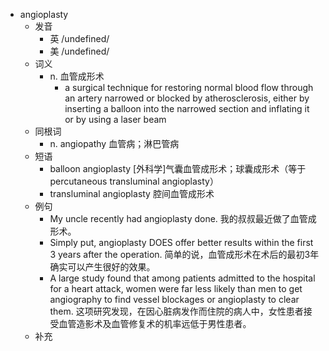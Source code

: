 - angioplasty
  - 发音
    - 英 /undefined/
    - 美 /undefined/
  - 词义
    - n. 血管成形术
      - a surgical technique for restoring normal blood flow through an artery narrowed or blocked by atherosclerosis, either by inserting a balloon into the narrowed section and inflating it or by using a laser beam 
  - 同根词
    - n. angiopathy 血管病；淋巴管病
  - 短语
    - balloon angioplasty [外科学]气囊血管成形术；球囊成形术（等于percutaneous transluminal angioplasty）
    - transluminal angioplasty 腔间血管成形术
  - 例句
    - My uncle recently had angioplasty done. 我的叔叔最近做了血管成形术。
    - Simply put, angioplasty DOES offer better results within the first 3 years after the operation. 简单的说，血管成形术在术后的最初3年确实可以产生很好的效果。
    - A large study found that among patients admitted to the hospital for a heart attack, women were far less likely than men to get angiography to find vessel blockages or angioplasty to clear them. 这项研究发现，在因心脏病发作而住院的病人中，女性患者接受血管造影术及血管修复术的机率远低于男性患者。
  - 补充